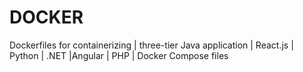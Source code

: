 # DOCKER
Dockerfiles for containerizing | three-tier Java application | React.js | Python | .NET |Angular | PHP |  Docker Compose files
